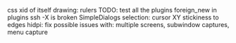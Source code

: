 css
xid of itself
drawing: rulers
TODO: test all the plugins
foreign_new in plugins
ssh -X is broken
SimpleDialogs
selection: cursor XY stickiness to edges
hidpi: fix possible issues with: multiple screens, subwindow captures, menu capture
